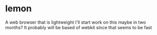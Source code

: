 # lemon
A web browser that is lightweight
I'll start work on this maybe in two months?
It probably will be based of webkit since that seems to be fast
